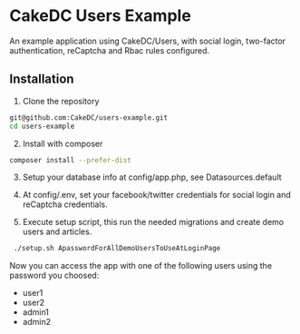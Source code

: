 # CakeDC Users Example

An example application using CakeDC/Users, with social login, 
two-factor authentication, reCaptcha and Rbac rules configured.

## Installation

1. Clone the repository
```bash 
git@github.com:CakeDC/users-example.git
cd users-example
```

2. Install with composer
```bash
composer install --prefer-dist
```

3. Setup your database info at config/app.php, see Datasources.default

4. At config/.env, set your facebook/twitter credentials for social login
and reCaptcha credentials.  

5. Execute setup script, this run the needed migrations and create demo users and articles.

```bash
 ./setup.sh ApasswordForAllDemoUsersToUseAtLoginPage
```

Now you can access the app with one of the following users using the password you choosed:

- user1
- user2
- admin1
- admin2


